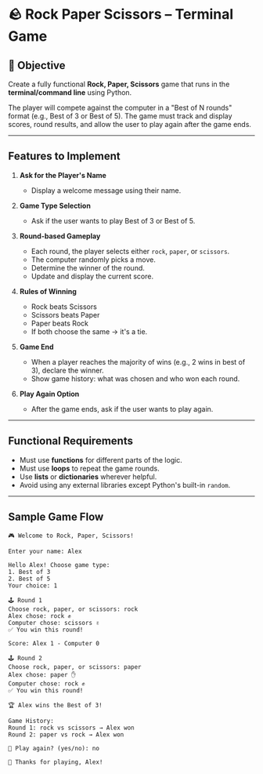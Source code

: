 # 🪨 Rock Paper Scissors – Terminal Game

## 🎯 Objective

Create a fully functional **Rock, Paper, Scissors** game that runs in the **terminal/command line** using Python.

The player will compete against the computer in a "Best of N rounds" format (e.g., Best of 3 or Best of 5). The game must track and display scores, round results, and allow the user to play again after the game ends.

---

## Features to Implement

1. **Ask for the Player's Name**
   - Display a welcome message using their name.

2. **Game Type Selection**
   - Ask if the user wants to play Best of 3 or Best of 5.

3. **Round-based Gameplay**
   - Each round, the player selects either `rock`, `paper`, or `scissors`.
   - The computer randomly picks a move.
   - Determine the winner of the round.
   - Update and display the current score.

4. **Rules of Winning**
   - Rock beats Scissors
   - Scissors beats Paper
   - Paper beats Rock
   - If both choose the same → it's a tie.

5. **Game End**
   - When a player reaches the majority of wins (e.g., 2 wins in best of 3), declare the winner.
   - Show game history: what was chosen and who won each round.

6. **Play Again Option**
   - After the game ends, ask if the user wants to play again.

---

## Functional Requirements

- Must use **functions** for different parts of the logic.
- Must use **loops** to repeat the game rounds.
- Use **lists** or **dictionaries** wherever helpful.
- Avoid using any external libraries except Python's built-in `random`.

---

## Sample Game Flow

```text
🎮 Welcome to Rock, Paper, Scissors!

Enter your name: Alex

Hello Alex! Choose game type:
1. Best of 3
2. Best of 5
Your choice: 1

🕹️ Round 1
Choose rock, paper, or scissors: rock
Alex chose: rock ✊
Computer chose: scissors ✌️
✅ You win this round!

Score: Alex 1 - Computer 0

🕹️ Round 2
Choose rock, paper, or scissors: paper
Alex chose: paper ✋
Computer chose: rock ✊
✅ You win this round!

🏆 Alex wins the Best of 3!

Game History:
Round 1: rock vs scissors → Alex won
Round 2: paper vs rock → Alex won

🔁 Play again? (yes/no): no

👋 Thanks for playing, Alex!
